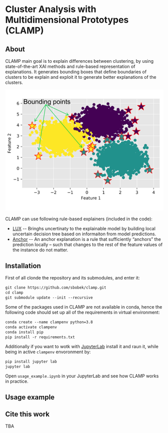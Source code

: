 # Cluster Analysis with Multidimensional Prototypes (CLAMP)
## About
CLAMP main goal is to explain differences between clustering, by using state-of-the-art XAI methods and rule-based representation of explanations.
It generates bounding boxes that define boundaries of clusters to be explain and exploit it to generate better explanations of the clusters.

![](./pix/bounding-box.png)

CLAMP can use following rule-based explainers (included in the code):
  * [LUX](https://github.com/sbobek/lux) -- Bringhs uncertinaty to the explainable model by building local uncertain decision tree based on informaiton from model predictions.
  * [Anchor](https://github.com/marcotcr/anchor) -- An anchor explanation is a rule that sufficiently “anchors” the prediction locally – such that changes to the rest of the feature values of the instance do not matter. 

## Installation
First of all clonde the repository and its submodules, and enter it:

```
git clone https://github.com/sbobek/clamp.git
cd clamp
git submodule update --init --recursive
```
Some of the packages used in CLAMP are not available in conda, hence the following code should set up all of the requirements in virtual environment:

```
conda create --name clampenv python=3.8
conda activate clampenv
conda install pip
pip install -r requirements.txt
```

Additionally if you want to wotk with [JupyterLab](https://jupyter.org/) install it and raun it, while being in active `clampenv` envoronment by:

```
pip install jupyter lab
jupyter lab
```

Open `usage_example.ipynb` in your JupyterLab and see how CLAMP works in practice.

## Usage example
## Cite this work
TBA

